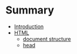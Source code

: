 # Summary

* [Introduction](README.md)
* [HTML](html.md)
  * [document structure](html/document-structure.md)
  * [head](html/head.md)
